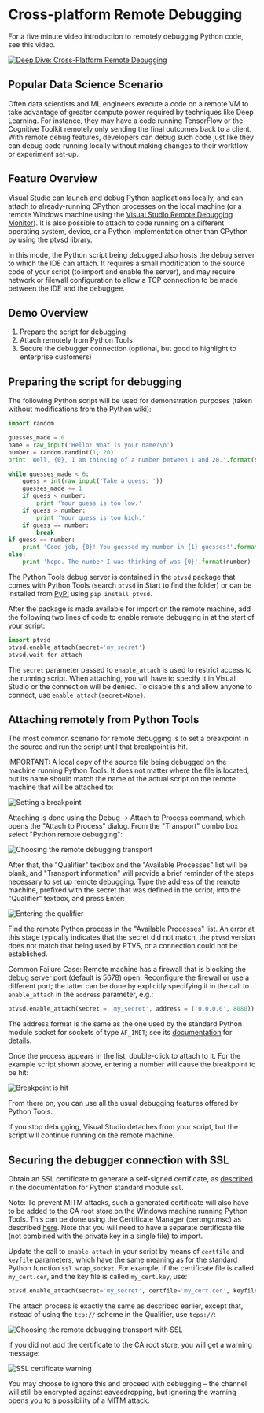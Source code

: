 

Cross-platform Remote Debugging
===============================

For a five minute video introduction to remotely debugging Python code, see this video.

[![Deep Dive: Cross-Platform Remote Debugging](VideoThumbnails/RemoteDebugging.png)](https://youtu.be/y1Qq7BrV6Cc)

Popular Data Science Scenario
-----------------------------
Often data scientists and ML engineers execute a code on a remote VM to take advantage of greater compute power required by techniques like Deep Learning. For instance, they may have a code running TensorFlow or the Cognitive Toolkit remotely only sending the final outcomes back to a client. With remote debug features, developers can debug such code just like they can debug code running locally without making changes to their workflow or experiment set-up. 

Feature Overview
--------

Visual Studio can launch and debug Python applications locally, and can attach to already-running CPython processes on the local machine (or a remote Windows machine using the [Visual Studio Remote Debugging Monitor](http://msdn.microsoft.com/en-us/library/xf8k2h6a.aspx)). It is also possible to attach to code running on a different operating system, device, or a Python implementation other than CPython by using the [ptvsd](https://pypi.python.org/pypi/ptvsd) library.

In this mode, the Python script being debugged also hosts the debug server to which the IDE can attach. It requires a small modification to the source code of your script (to import and enable the server), and may require network or filewall configuration to allow a TCP connection to be made between the IDE and the debuggee.

Demo Overview
----------------------------------
1. Prepare the script for debugging
2. Attach remotely from Python Tools 
3. Secure the debugger connection (optional, but good to highlight to enterprise customers)

Preparing the script for debugging
----------------------------------
The following Python script will be used for demonstration purposes (taken without modifications from the Python wiki):

```python
import random

guesses_made = 0
name = raw_input('Hello! What is your name?\n')
number = random.randint(1, 20)
print 'Well, {0}, I am thinking of a number between 1 and 20.'.format(name)

while guesses_made < 6:
    guess = int(raw_input('Take a guess: '))
    guesses_made += 1
    if guess < number:
        print 'Your guess is too low.'
    if guess > number:
        print 'Your guess is too high.'
    if guess == number:
        break
if guess == number:
    print 'Good job, {0}! You guessed my number in {1} guesses!'.format(name, guesses_made)
else:
    print 'Nope. The number I was thinking of was {0}'.format(number)
```
 
The Python Tools debug server is contained in the `ptvsd` package that comes with Python Tools (search `ptvsd` in Start to find the folder) or can be installed from [PyPI](https://pypi.python.org/pypi/ptvsd) using `pip install ptvsd`.

After the package is made available for import on the remote machine, add the following two lines of code to enable remote debugging in at the start of your script:

```python
import ptvsd
ptvsd.enable_attach(secret='my_secret')
ptvsd.wait_for_attach
```

The `secret` parameter passed to `enable_attach` is used to restrict access to the running script. When attaching, you will have to specify it in Visual Studio or the connection will be denied. To disable this and allow anyone to connect, use `enable_attach(secret=None)`.

Attaching remotely from Python Tools
------------------------------------

The most common scenario for remote debugging is to set a breakpoint in the source and run the script until that breakpoint is hit. 

IMPORTANT: A local copy of the source file being debugged on the machine running Python Tools. It does not matter where the file is located, but its name should match the name of the actual script on the remote machine that will be attached to: 

![Setting a breakpoint](Images/RemoteDebuggingBreakpointSet.png)

Attaching is done using the Debug -> Attach to Process command, which opens the "Attach to Process" dialog. From the "Transport" combo box select "Python remote debugging": 

![Choosing the remote debugging transport](Images/RemoteDebuggingTransport.png)

After that, the "Qualifier" textbox and the "Available Processes" list will be blank, and "Transport information" will provide a brief reminder of the steps necessary to set up remote debugging. Type the address of the remote machine, prefixed with the secret that was defined in the script, into the "Qualifier" textbox, and press Enter:

![Entering the qualifier](Images/RemoteDebuggingQualifier.png)

Find the remote Python process in the "Available Processes" list. An error at this stage typically indicates that the secret did not match, the `ptvsd` version does not match that being used by PTVS, or a connection could not be established. 

Common Failure Case: Remote machine has a firewall that is blocking the debug server port (default is 5678) open. Reconfigure the firewall or use a different port; the latter can be done by explicitly specifying it in the call to `enable_attach` in the `address` parameter, e.g.:

```python
ptvsd.enable_attach(secret = 'my_secret', address = ('0.0.0.0', 8080))
```

The address format is the same as the one used by the standard Python module socket for sockets of type `AF_INET`; see its [documentation](http://docs.python.org/3/library/socket.html#socket-families) for details. 

Once the process appears in the list, double-click to attach to it. For the example script shown above, entering a number will cause the breakpoint to be hit:

![Breakpoint is hit](Images/RemoteDebuggingBreakpointHit.png)

From there on, you can use all the usual debugging features offered by Python Tools. 

If you stop debugging, Visual Studio detaches from your script, but the script will continue running on the remote machine.

Securing the debugger connection with SSL
-----------------------------------------

Obtain an SSL certificate to generate a self-signed certificate, as [described](http://docs.python.org/3/library/ssl.html#self-signed-certificates) in the documentation for Python standard module `ssl`. 

Note: To prevent MITM attacks, such a generated certificate will also have to be added to the CA root store on the Windows machine running Python Tools. This can be done using the Certificate Manager (certmgr.msc) as described [here](http://windows.microsoft.com/en-us/windows/import-export-certificates-private-keys). Note that you will need to have a separate certificate file (not combined with the private key in a single file) to import. 

Update the call to `enable_attach` in your script by means of `certfile` and `keyfile` parameters, which have the same meaning as for the standard Python function `ssl.wrap_socket`. For example, if the certificate file is called `my_cert.cer`, and the key file is called `my_cert.key`, use: 

```python
ptvsd.enable_attach(secret='my_secret', certfile='my_cert.cer', keyfile='my_cert.key')
```

The attach process is exactly the same as described earlier, except that, instead of using the `tcp://` scheme in the Qualifier, use `tcps://`: 

![Choosing the remote debugging transport with SSL](Images/RemoteDebuggingQualifierSSL.png)

If you did not add the certificate to the CA root store, you will get a warning message: 

![SSL certificate warning](Images/RemoteDebuggingSSLWarning.png)

You may choose to ignore this and proceed with debugging – the channel will still be encrypted against eavesdropping, but ignoring the warning opens you to a possibility of a MITM attack.
